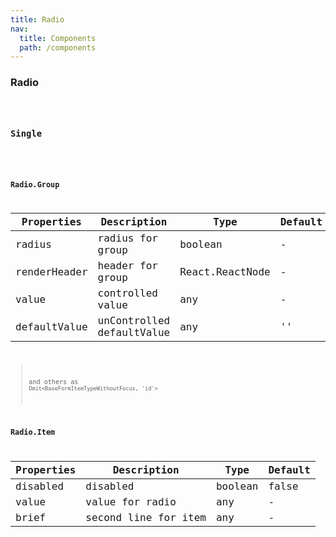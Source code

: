 ```yaml
---
title: Radio
nav:
  title: Components
  path: /components
---
```


### Radio

<code src="./demo/basic.tsx" />

### Single

<code src="./demo/single.tsx" />

### Radio.Group
| Properties | Description | Type | Default |
| --- | --- | --- | --- |
| radius | radius for group | boolean | - |
| renderHeader | header for group | React.ReactNode | - |
| value | controlled value | any | - |
| defaultValue | unControlled defaultValue | any | '' |

> and others as `Omit<BaseFormItemTypeWithoutFocus, 'id'>`

### Radio.Item
| Properties | Description | Type | Default |
| --- | --- | --- | --- |
| disabled | disabled | boolean | false |
| value | value for radio | any | - |
| brief | second line for item | any | - |
